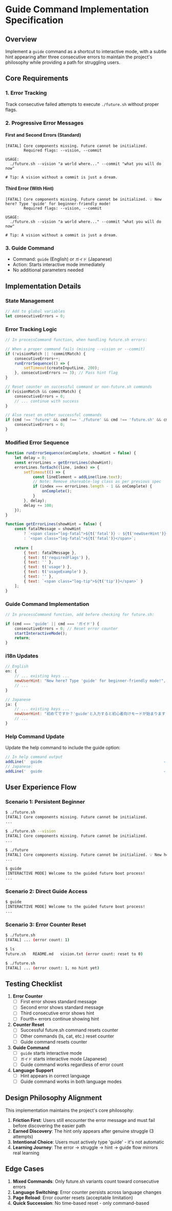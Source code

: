 # Guide Command Implementation Specification

## Overview
Implement a `guide` command as a shortcut to interactive mode, with a subtle hint appearing after three consecutive errors to maintain the project's philosophy while providing a path for struggling users.

## Core Requirements

### 1. Error Tracking
Track consecutive failed attempts to execute `./future.sh` without proper flags.

### 2. Progressive Error Messages

#### First and Second Errors (Standard)
```
[FATAL] Core components missing. Future cannot be initialized.
        Required flags: --vision, --commit

USAGE:
  ./future.sh --vision "a world where..." --commit "what you will do now"

# Tip: A vision without a commit is just a dream.
```

#### Third Error (With Hint)
```
[FATAL] Core components missing. Future cannot be initialized. 💡 New here? Type 'guide' for beginner-friendly mode!
        Required flags: --vision, --commit

USAGE:
  ./future.sh --vision "a world where..." --commit "what you will do now"

# Tip: A vision without a commit is just a dream.
```

### 3. Guide Command
- Command: `guide` (English) or `ガイド` (Japanese)
- Action: Starts interactive mode immediately
- No additional parameters needed

## Implementation Details

### State Management
```javascript
// Add to global variables
let consecutiveErrors = 0;
```

### Error Tracking Logic
```javascript
// In processCommand function, when handling future.sh errors:

// When a proper command fails (missing --vision or --commit)
if (!visionMatch || !commitMatch) {
    consecutiveErrors++;
    runErrorSequence(() => {
        setTimeout(createInputLine, 200);
    }, consecutiveErrors >= 3); // Pass hint flag
}

// Reset counter on successful command or non-future.sh commands
if (visionMatch && commitMatch) {
    consecutiveErrors = 0;
    // ... continue with success
}

// Also reset on other successful commands
if (cmd !== 'future' && cmd !== './future' && cmd !== 'future.sh' && cmd !== './future.sh') {
    consecutiveErrors = 0;
}
```

### Modified Error Sequence
```javascript
function runErrorSequence(onComplete, showHint = false) {
    let delay = 0;
    const errorLines = getErrorLines(showHint);
    errorLines.forEach((line, index) => {
        setTimeout(() => {
            const lineElement = addLine(line.text);
            // Note: Remove shareable-log class as per previous spec
            if (index === errorLines.length - 1 && onComplete) {
                onComplete();
            }
        }, delay);
        delay += 100;
    });
}

function getErrorLines(showHint = false) {
    const fatalMessage = showHint 
        ? `<span class="log-fatal">${t('fatal')} 💡 ${t('newUserHint')}</span>`
        : `<span class="log-fatal">${t('fatal')}</span>`;
    
    return [
        { text: fatalMessage },
        { text: t('requiredFlags') },
        { text: '' },
        { text: t('usage') },
        { text: t('usageExample') },
        { text: '' },
        { text: `<span class="log-tip">${t('tip')}</span>` }
    ];
}
```

### Guide Command Implementation
```javascript
// In processCommand function, add before checking for future.sh:

if (cmd === 'guide' || cmd === 'ガイド') {
    consecutiveErrors = 0; // Reset error counter
    startInteractiveMode();
    return;
}
```

### i18n Updates
```javascript
// English
en: {
    // ... existing keys ...
    newUserHint: "New here? Type 'guide' for beginner-friendly mode!",
    // ...
}

// Japanese
ja: {
    // ... existing keys ...
    newUserHint: "初めてですか？'guide'と入力すると初心者向けモードが始まります！",
    // ...
}
```

### Help Command Update
Update the help command to include the guide option:

```javascript
// In help command output
addLine('  guide                                                     - Start beginner-friendly guided mode');
// Japanese: 
addLine('  guide                                                     - 初心者向けガイドモードを開始');
```

## User Experience Flow

### Scenario 1: Persistent Beginner
```bash
$ ./future.sh
[FATAL] Core components missing. Future cannot be initialized.
...

$ ./future.sh --vision
[FATAL] Core components missing. Future cannot be initialized.
...

$ ./future
[FATAL] Core components missing. Future cannot be initialized. 💡 New here? Type 'guide' for beginner-friendly mode!
...

$ guide
[INTERACTIVE MODE] Welcome to the guided future boot process!
...
```

### Scenario 2: Direct Guide Access
```bash
$ guide
[INTERACTIVE MODE] Welcome to the guided future boot process!
...
```

### Scenario 3: Error Counter Reset
```bash
$ ./future.sh
[FATAL] ... (error count: 1)

$ ls
future.sh   README.md   vision.txt (error count: reset to 0)

$ ./future.sh
[FATAL] ... (error count: 1, no hint yet)
```

## Testing Checklist

1. **Error Counter**
   - [ ] First error shows standard message
   - [ ] Second error shows standard message
   - [ ] Third consecutive error shows hint
   - [ ] Fourth+ errors continue showing hint

2. **Counter Reset**
   - [ ] Successful future.sh command resets counter
   - [ ] Other commands (ls, cat, etc.) reset counter
   - [ ] Guide command resets counter

3. **Guide Command**
   - [ ] `guide` starts interactive mode
   - [ ] `ガイド` starts interactive mode (Japanese)
   - [ ] Guide command works regardless of error count

4. **Language Support**
   - [ ] Hint appears in correct language
   - [ ] Guide command works in both language modes

## Design Philosophy Alignment

This implementation maintains the project's core philosophy:

1. **Friction First**: Users still encounter the error message and must fail before discovering the easier path
2. **Earned Discovery**: The hint only appears after genuine struggle (3 attempts)
3. **Intentional Choice**: Users must actively type 'guide' - it's not automatic
4. **Learning Journey**: The error → struggle → hint → guide flow mirrors real learning

## Edge Cases

1. **Mixed Commands**: Only future.sh variants count toward consecutive errors
2. **Language Switching**: Error counter persists across language changes
3. **Page Reload**: Error counter resets (acceptable limitation)
4. **Quick Succession**: No time-based reset - only command-based